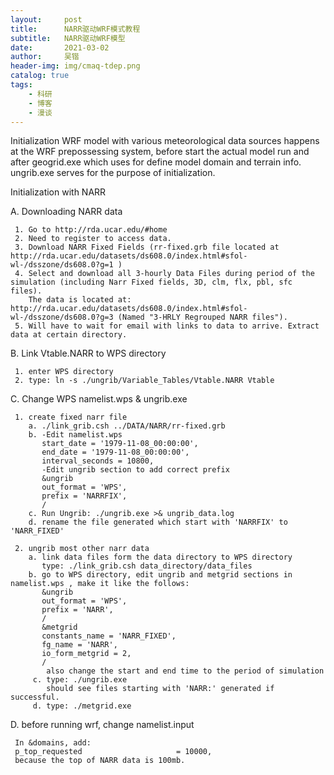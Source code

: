 ```yaml
---
layout:     post
title:      NARR驱动WRF模式教程
subtitle:   NARR驱动WRF模型 
date:       2021-03-02
author:     吴锴
header-img: img/cmaq-tdep.png
catalog: true
tags:
    - 科研
    - 博客
    - 漫谈
---
```


Initialization WRF model with various meteorological data sources happens at the WRF prepossessing system, before start the actual model run and after geogrid.exe which uses for define model domain and terrain info. ungrib.exe serves for the purpose of initialization.

Initialization with NARR

A. Downloading NARR data

```
 1. Go to http://rda.ucar.edu/#home 
 2. Need to register to access data.
 3. Download NARR Fixed Fields (rr-fixed.grb file located at http://rda.ucar.edu/datasets/ds608.0/index.html#sfol-wl-/dsszone/ds608.0?g=1 )
 4. Select and download all 3-hourly Data Files during period of the simulation (including Narr Fixed fields, 3D, clm, flx, pbl, sfc files).
    The data is located at: http://rda.ucar.edu/datasets/ds608.0/index.html#sfol-wl-/dsszone/ds608.0?g=3 (Named "3-HRLY Regrouped NARR files").
 5. Will have to wait for email with links to data to arrive. Extract data at certain directory.
```

B. Link Vtable.NARR to WPS directory

```
 1. enter WPS directory
 2. type: ln -s ./ungrib/Variable_Tables/Vtable.NARR Vtable
```

C. Change WPS namelist.wps & ungrib.exe

```
 1. create fixed narr file
    a. ./link_grib.csh ../DATA/NARR/rr-fixed.grb 
    b. -Edit namelist.wps
       start_date = '1979-11-08_00:00:00',
       end_date = '1979-11-08_00:00:00',
       interval_seconds = 10800,
       -Edit ungrib section to add correct prefix
       &ungrib
       out_format = 'WPS',
       prefix = 'NARRFIX',
       /
    c. Run Ungrib: ./ungrib.exe >& ungrib_data.log 
    d. rename the file generated which start with 'NARRFIX' to 'NARR_FIXED'
  
 2. ungrib most other narr data
    a. link data files form the data directory to WPS directory
       type: ./link_grib.csh data_directory/data_files
    b. go to WPS directory, edit ungrib and metgrid sections in namelist.wps , make it like the follows:
       &ungrib
       out_format = 'WPS',
       prefix = 'NARR',
       /
       &metgrid
       constants_name = 'NARR_FIXED',
       fg_name = 'NARR',
       io_form_metgrid = 2,
       /
        also change the start and end time to the period of simulation
     c. type: ./ungrib.exe
        should see files starting with 'NARR:' generated if successful.
     d. type: ./metgrid.exe
```

D. before running wrf, change namelist.input

```
 In &domains, add:
 p_top_requested                     = 10000,
 because the top of NARR data is 100mb.
```